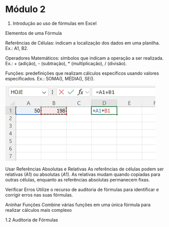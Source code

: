 # Módulo 2

1. Introdução ao uso de fórmulas em Excel

Elementos de uma Fórmula

Referências de Células: indicam a localização dos dados em uma planilha. Ex.: A1, B2.

Operadores Matemáticos: símbolos que indicam a operação a ser realizada. Ex.: + (adição), - (subtração), * (multiplicação), / (divisão).

Funções: predefinições que realizam cálculos específicos usando valores especificados. Ex.: SOMA(), MÉDIA(), SE().

![alt text](image.png)

Usar Referências Absolutas e Relativas
As referências de células podem ser relativas (A1) ou absolutas ($A$1). As relativas mudam quando copiadas para outras células, enquanto as referências absolutas permanecem fixas.

Verificar Erros
Utilize o recurso de auditoria de fórmulas para identificar e corrigir erros nas suas fórmulas.

Aninhar Funções
Combine várias funções em uma única fórmula para realizar cálculos mais complexo

1.2 Auditoria de Fórmulas

